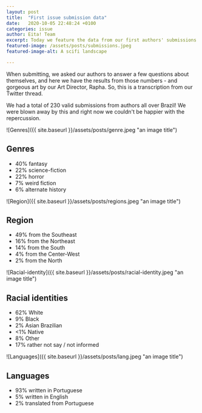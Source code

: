 ```yaml
---
layout: post
title:  "First issue submission data"
date:   2020-10-05 22:48:24 +0100
categories: issue
author: Eita! Team
excerpt: Today we feature the data from our first authors' submissions. Check out!
featured-image: /assets/posts/submissions.jpeg
featured-image-alt: A scifi landscape

---
```


When submitting, we asked our authors to answer a few questions about themselves, and here we have the results from those numbers - and gorgeous art by our Art Director, Rapha. 
So, this is a transcription from our Twitter thread.

We had a total of 230 valid submissions from authors all over Brazil! We were blown away by this and right now we couldn't be happier with the repercussion.

![Genres]({{ site.baseurl }}/assets/posts/genre.jpeg "an image title")
## Genres 

-  40% fantasy
-  22% science-fiction
-  22% horror
-  7% weird fiction
-  6% alternate history

![Region]({{ site.baseurl }}/assets/posts/regions.jpeg "an image title")
## Region

-  49% from the Southeast
-  16% from the Northeast
-  14% from the South
-  4% from the Center-West
-  2% from the North

![Racial-identity]({{ site.baseurl }}/assets/posts/racial-identity.jpeg "an image title")
## Racial identities

-  62% White
-  9% Black
-  2% Asian Brazilian
- <1% Native
-  8% Other
-  17% rather not say / not informed

![Languages]({{ site.baseurl }}/assets/posts/lang.jpeg "an image title")
## Languages

-  93% written in Portuguese
-  5% written in English
-  2% translated from Portuguese
